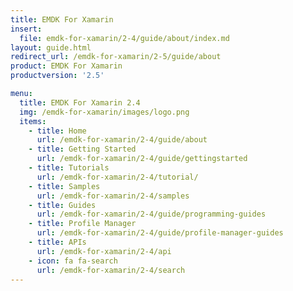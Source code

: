 ```yaml
---
title: EMDK For Xamarin
insert:
  file: emdk-for-xamarin/2-4/guide/about/index.md
layout: guide.html
redirect_url: /emdk-for-xamarin/2-5/guide/about
product: EMDK For Xamarin
productversion: '2.5'

menu:
  title: EMDK For Xamarin 2.4
  img: /emdk-for-xamarin/images/logo.png
  items:
    - title: Home
      url: /emdk-for-xamarin/2-4/guide/about
    - title: Getting Started
      url: /emdk-for-xamarin/2-4/guide/gettingstarted
    - title: Tutorials
      url: /emdk-for-xamarin/2-4/tutorial/
    - title: Samples
      url: /emdk-for-xamarin/2-4/samples
    - title: Guides
      url: /emdk-for-xamarin/2-4/guide/programming-guides
    - title: Profile Manager
      url: /emdk-for-xamarin/2-4/guide/profile-manager-guides
    - title: APIs
      url: /emdk-for-xamarin/2-4/api
    - icon: fa fa-search
      url: /emdk-for-xamarin/2-4/search
---
```

